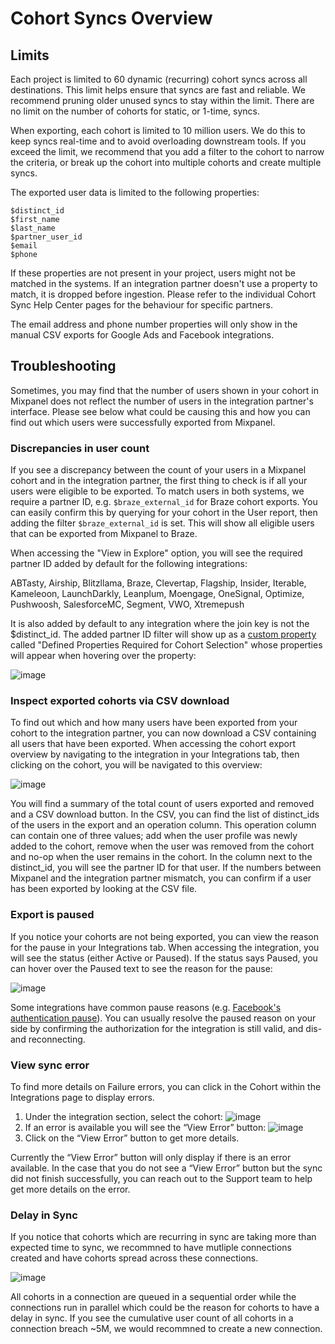 # Cohort Syncs Overview


## Limits
Each project is limited to 60 dynamic (recurring) cohort syncs across all destinations. This limit helps ensure that syncs are fast and reliable. We recommend pruning older unused syncs to stay within the limit. There are no limit on the number of cohorts for static, or 1-time, syncs.

When exporting, each cohort is limited to 10 million users. We do this to keep syncs real-time and to avoid overloading downstream tools. If you exceed the limit, we recommend that you add a filter to the cohort to narrow the criteria, or break up the cohort into multiple cohorts and create multiple syncs.

The exported user data is limited to the following properties:

```
$distinct_id
$first_name
$last_name
$partner_user_id
$email
$phone
```

If these properties are not present in your project, users might not be matched in the systems. If an integration partner doesn't use a property to match, it is dropped before ingestion. Please refer to the individual Cohort Sync Help Center pages for the behaviour for specific partners.

The email address and phone number properties will only show in the manual CSV exports for Google Ads and Facebook integrations.

## Troubleshooting

Sometimes, you may find that the number of users shown in your cohort in Mixpanel does not reflect the number of users in the integration partner's interface. Please see below what could be causing this and how you can find out which users were successfully exported from Mixpanel.

### Discrepancies in user count

If you see a discrepancy between the count of your users in a Mixpanel cohort and in the integration partner, the first thing to check is if all your users were eligible to be exported. To match users in both systems, we require a partner ID, e.g. `$braze_external_id` for Braze cohort exports. You can easily confirm this by querying for your cohort in the User report, then adding the filter `$braze_external_id` is set. This will show all eligible users that can be exported from Mixpanel to Braze. 

When accessing the "View in Explore" option, you will see the required partner ID added by default for the following integrations:

ABTasty, Airship, Blitzllama, Braze, Clevertap, Flagship, Insider, Iterable, Kameleoon, LaunchDarkly, Leanplum, Moengage, OneSignal, Optimize, Pushwoosh, SalesforceMC, Segment, VWO, Xtremepush

It is also added by default to any integration where the join key is not the $distinct_id. The added partner ID filter will show up as a [custom property](/docs/features/custom-properties) called "Defined Properties Required for Cohort Selection" whose properties will appear when hovering over the property:

![image](https://user-images.githubusercontent.com/13734965/233539618-3ac2c97e-d3fd-4c44-8dc3-847ecdfe50bb.png)

### Inspect exported cohorts via CSV download

To find out which and how many users have been exported from your cohort to the integration partner, you can now download a CSV containing all users that have been exported. When accessing the cohort export overview by navigating to the integration in your Integrations tab, then clicking on the cohort, you will be navigated to this overview:

![image](https://user-images.githubusercontent.com/13734965/233539646-5057fdb4-5c15-412a-8390-1bed8d44f136.png)

You will find a summary of the total count of users exported and removed and a CSV download button. In the CSV, you can find the list of distinct_ids of the users in the export and an operation column. This operation column can contain one of three values; add when the user profile was newly added to the cohort, remove when the user was removed from the cohort and no-op when the user remains in the cohort. In the column next to the distinct_id, you will see the partner ID for that user. If the numbers between Mixpanel and the integration partner mismatch, you can confirm if a user has been exported by looking at the CSV file. 

### Export is paused

If you notice your cohorts are not being exported, you can view the reason for the pause in your Integrations tab. When accessing the integration, you will see the status (either Active or Paused). If the status says Paused, you can hover over the Paused text to see the reason for the pause:

![image](https://user-images.githubusercontent.com/13734965/233539691-d36370b1-880a-4aa6-a64c-399175c02388.png)

Some integrations have common pause reasons (e.g. [Facebook's authentication pause](/docs/cohort-sync/integrations/facebook-ads#troubleshooting-errors)). You can usually resolve the paused reason on your side by confirming the authorization for the integration is still valid, and dis- and reconnecting. 

### View sync error

To find more details on Failure errors, you can click in the Cohort within the Integrations page to display errors.

1. Under the integration section, select the cohort:
![image](https://user-images.githubusercontent.com/13734965/233539867-3bd94f9f-b50c-4939-9eb9-5879e0b2e8cf.png)
2. If an error is available you will see the “View Error” button:
![image](https://user-images.githubusercontent.com/13734965/233539900-58b14423-bdfd-4fb7-98ff-17576d54a5d8.png)
3. Click on the “View Error” button to get more details.

Currently the “View Error” button will only display if there is an error available. In the case that you do not see a “View Error” button but the sync did not finish successfully, you can reach out to the Support team to help get more details on the error.

### Delay in Sync
If you notice that cohorts which are recurring in sync are taking more than expected time to sync, we recommned to have mutliple connections created and have cohorts spread across these connections. 

![image](/cohort_sync_delay.png)

All cohorts in a connection are queued in a sequential order while the connections run in parallel which could be the reason for cohorts to have a delay in sync. If you see the cumulative user count of all cohorts in a connection breach ~5M, we would recommned to create a new connection.
